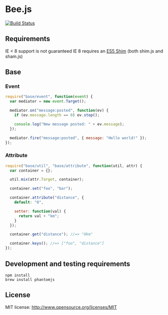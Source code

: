 # Bee.js

[![Build Status](https://secure.travis-ci.org/Ptico/beejs.png)](http://travis-ci.org/Ptico/beejs)

## Requirements
IE < 8 support is not guaranteed
IE 8 requires an [ES5 Shim](https://github.com/kriskowal/es5-shim) (both shim.js and sham.js)

## Base

### Event

```js
require("base/event", function(event) {
  var mediator = new event.Target();

  mediator.on("message:posted", function(ev) {
    if (ev.message.length == 0) ev.stop();

    console.log("New message posted: " + ev.message);
  });

  mediator.fire("message:posted", { message: "Hello world!" });
});
```

### Attribute

```js
require("base/util", "base/attribute", function(util, attr) {
  var container = {};

  util.mix(attr.Target, container);

  container.set("foo", "bar");

  container.attribute("distance", {
    default: "0",

    setter: function(val) {
      return val + "km";
    }
  });

  container.get("distance"); //=> "0km"

  container.keys(); //=> ["foo", "distance"]
});
```

## Development and testing requirements

    npm install
    brew install phantomjs

## License

MIT license: http://www.opensource.org/licenses/MIT